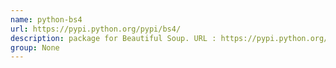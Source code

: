 ```yaml
---
name: python-bs4
url: https://pypi.python.org/pypi/bs4/
description: package for Beautiful Soup. URL : https://pypi.python.org/pypi/bs4/ Groups : None
group: None
---
```

